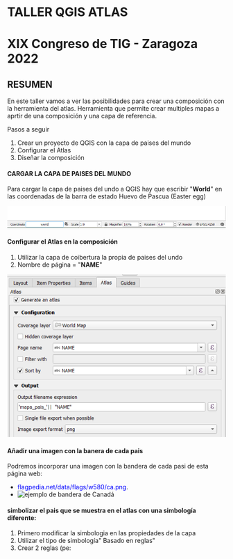 # TALLER QGIS ATLAS

# XIX Congreso de TIG - Zaragoza 2022

## RESUMEN
En este taller vamos a ver las posibilidades para crear una composición con la herramienta del atlas.
Herramienta que permite crear multiples mapas a aprtir de una composición y una capa de referencia.

Pasos a seguir
1. Crear un proyecto de QGIS con la capa de paises del mundo
2. Configurar el Atlas
3. Diseñar la composición


#### CARGAR LA CAPA DE PAISES DEL MUNDO
Para cargar la capa de paises del undo a QGIS hay que escribir "**World**" en las coordenadas de la barra de estado
Huevo de Pascua (Easter egg)

![Para cargar capa de paises del mundo](./imagenes/cargar_capa_paises.png)

#### Configurar el Atlas en la composición
1. Utilizar la capa de coibertura la propia de paises del undo
2. Nombre de página = "**NAME**"

![Para configurar el panle Atlas](./imagenes/configuracion_atlas.png)

#### Añadir una imagen con la banera de cada pais
Podremos incorporar una imagen con la bandera de cada pasi de esta página web:
- <span style="color:blue">flagpedia.net/data/flags/w580/ca.png</span>.
- ![ejemplo de bandera de Canadá](flagpedia.net/data/flags/w580/ca.png)


#### simbolizar el pais que se muestra en el atlas con una simbología diferente:
1. Primero modificar la simbologia en las propiedades de la capa
2. Utilizar el tipo de simbología" Basado en reglas"
3. Crear 2 reglas (pe: 

